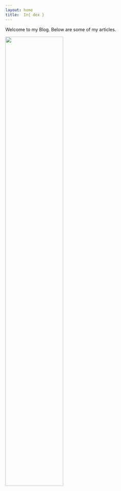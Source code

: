 ```yaml
---
layout: home
title:  In{ dex } 
---
```


<style type='text/css'>
{%- assign style_logo_margin = '20px' -%}
#index_logo {
  float: right;
  width: 100px;
  height: 100px;
  margin-left: {{style_logo_margin}};
  margin-bottom: {{style_logo_margin}};
}
</style>

<!-- <img id='index_logo' src='{{ site.favicon | relative_url }}'/> -->

Welcome to my Blog. Below are some of my articles.

<p>
<img width='60%' src='{%- include tools/get_site_url.liquid file_name='coderman.gif' type='assets/images' -%}'/>
</p>
